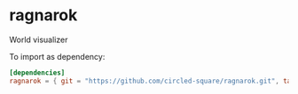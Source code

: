 # ragnarok
World visualizer

To import as dependency:

```toml
[dependencies]
ragnarok = { git = "https://github.com/circled-square/ragnarok.git", tag = "*" }
```
